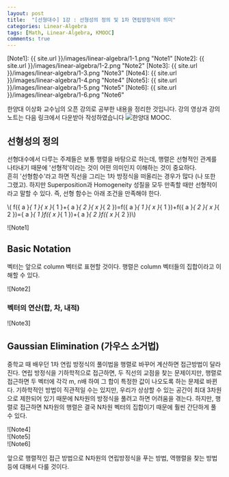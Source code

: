 ```yaml
---
layout: post
title:  "[선형대수] 1강 : 선형성의 정의 및 1차 연립방정식의 의미"
categories: Linear-Algebra
tags: [Math, Linear-Algebra, KMOOC]
comments: true
---
```

<script type="text/javascript"  src="https://cdn.mathjax.org/mathjax/latest/MathJax.js?config=TeX-AMS-MML_HTMLorMML"></script>

[//]: # (Image References)

[Note1]: {{ site.url }}/images/linear-algebra/1-1.png "Note1"
[Note2]: {{ site.url }}/images/linear-algebra/1-2.png "Note2"
[Note3]: {{ site.url }}/images/linear-algebra/1-3.png "Note3"
[Note4]: {{ site.url }}/images/linear-algebra/1-4.png "Note4"
[Note5]: {{ site.url }}/images/linear-algebra/1-5.png "Note5"
[Note6]: {{ site.url }}/images/linear-algebra/1-6.png "Note6"

한양대 이상화 교수님의 오픈 강의로 공부한 내용을 정리한 것입니다. 강의 영상과 강의 노트는 다음 링크에서 다운받아 작성하였습니다 ![한양대 MOOC](http://www.kocw.net/home/search/kemView.do?kemId=977757).  

## 선형성의 정의
선형대수에서 다루는 주제들은 보통 행렬을 바탕으로 하는데, 행렬은 선형적인 관계를 나타내기 때문에 '선형적'이라는 것이 어떤 의미인지 이해하는 것이 중요하다.  
흔히 '선형함수'라고 하면 직선을 그리는 1차 방정식을 떠올리는 경우가 많다 (나 또한 그랬고). 하지만 Superposition과 Homogeneity 성질을 모두 만족할 때만 선형적이라고 말할 수 있다. 즉, 선형 함수는 아래 조건을 만족해야 한다.  

\\( f({ a }_{ 1 }{ x }_{ 1 }+{ a }_{ 2 }{ x }_{ 2 })=f({ a }_{ 1 }{ x }_{ 1 })+f({ a }_{ 2 }{ x }_{ 2 })={ a }_{ 1 }f({ x }_{ 1 })+{ a }_{ 2 }f({ x }_{ 2 })\\)    

![Note1]

## Basic Notation
벡터는 앞으로 column 벡터로 표현할 것이다. 행렬은 column 벡터들의 집합이라고 이해할 수 있다.  

![Note2]  

### 벡터의 연산(합, 차, 내적)  
![Note3]  

## Gaussian Elimination (가우스 소거법)  
중학교 때 배우던 1차 연립 방정식의 풀이법을 행렬로 바꾸어 계산하면 접근방법이 달라진다. 연립 방정식을 기하학적으로 접근하면, 두 직선의 교점을 찾는 문제이지만, 행렬로 접근하면 두 벡터에 각각 m, n배 하여 그 합이 특정한 값이 나오도록 하는 문제로 바뀐다. 기하학적인 방법이 직관적일 수는 있지만, 우리가 상상할 수 있는 공간이 최대 3차원으로 제한되어 있기 때문에 N차원의 방정식을 풀려고 하면 어려움을 겪는다. 하지만, 행렬로 접근하면 N차원의 행렬은 결국 N차원 벡터의 집합이기 때문에 훨씬 간단하게 풀 수 있다.  

![Note4]  
![Note5]  
![Note6]  

앞으로 행렬적인 접근 방법으로 N차원의 연립방정식을 푸는 방법, 역행렬을 찾는 방법 등에 대해서 다룰 것이다.  